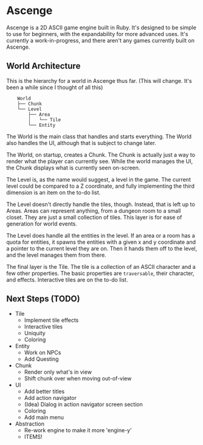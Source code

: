 # Ascenge

Ascenge is a 2D ASCII game engine built in Ruby. It's designed to be simple to use for beginners, with the expandability for more advanced uses. It's currently a work-in-progress, and there aren't any games currently built on Ascenge.

## World Architecture

This is the hierarchy for a world in Ascenge thus far. (This will change. It's been a while since I thought of all this)
```
    World
    ├── Chunk
    └── Level
        ├── Area
        │   └── Tile
        └── Entity
```
The World is the main class that handles and starts everything. The World also handles the UI, although that is subject to change later.

The World, on startup, creates a Chunk. The Chunk is actually just a way to render what the player can currently see. While the world manages the UI, the Chunk displays what is currently seen on-screen.

The Level is, as the name would suggest, a level in the game. The current level could be compared to a Z coordinate, and fully implementing the third dimension is an item on the to-do list.

The Level doesn't directly handle the tiles, though. Instead, that is left up to Areas. Areas can represent anything, from a dungeon room to a small closet. They are just a small collection of tiles. This layer is for ease of generation for world events.

The Level does handle all the entities in the level. If an area or a room has a quota for entities, it spawns the entities with a given x and y coordinate and a pointer to the current level they are on. Then it hands them off to the level, and the level manages them from there.

The final layer is the Tile. The tile is a collection of an ASCII character and a few other properties. The basic properties are `traversable`, their character, and effects. Interactive tiles are on the to-do list.

## Next Steps (TODO)

 - Tile
     - Implement tile effects
     - Interactive tiles
     - Uniquity
     - Coloring
 - Entity
     - Work on NPCs
     - Add Questing
 - Chunk
     - Render only what's in view
     - Shift chunk over when moving out-of-view
 - UI
     - Add better titles
     - Add action navigator
     - (Idea) Dialog in action navigator screen section
     - Coloring
     - Add main menu
 - Abstraction
     - Re-work engine to make it more 'engine-y'
     - ITEMS!
